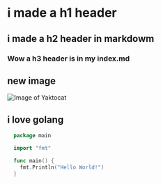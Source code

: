 # i made a h1 header
## i made a h2 header in markdowm
### Wow a h3 header is in my index.md


## new image 
![Image of Yaktocat](https://octodex.github.com/images/yaktocat.png)

## i love golang
```go
  package main

  import "fmt"

  func main() {
    fmt.Println("Hello World!")
  }
```

